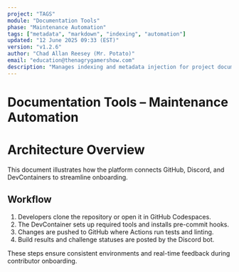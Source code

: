 ```yaml
---
project: "TAGS"
module: "Documentation Tools"
phase: "Maintenance Automation"
tags: ["metadata", "markdown", "indexing", "automation"]
updated: "12 June 2025 09:33 (EST)"
version: "v1.2.6"
author: "Chad Allan Reesey (Mr. Potato)"
email: "education@thenagrygamershow.com"
description: "Manages indexing and metadata injection for project documentation."
---
```


# Documentation Tools – Maintenance Automation
<!-- PATCHED v0.1.0 docs/architecture.md — outline GitHub/Discord flow -->

<!--
Project: DevOnboarder
File: architecture.md
Purpose: High level overview of GitHub, Discord, and DevContainer interaction
Updated: 15 Aug 2025
Version: v0.1.0
-->

# Architecture Overview

This document illustrates how the platform connects GitHub, Discord, and
DevContainers to streamline onboarding.

## Workflow

1. Developers clone the repository or open it in GitHub Codespaces.
2. The DevContainer sets up required tools and installs pre-commit hooks.
3. Changes are pushed to GitHub where Actions run tests and linting.
4. Build results and challenge statuses are posted by the Discord bot.

These steps ensure consistent environments and real-time feedback during
contributor onboarding.
